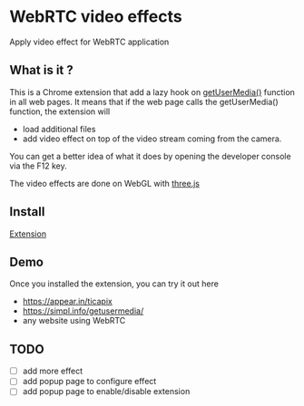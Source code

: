 # WebRTC video effects
Apply video effect for WebRTC application

## What is it ?

This is a Chrome extension that add a lazy hook on [getUserMedia()](https://w3c.github.io/mediacapture-main/getusermedia.html) function in all web pages.
It means that if the web page calls the getUserMedia() function, the extension will
- load additional files
- add video effect on top of the video stream coming from the camera.


You can get a better idea of what it does by opening the developer console via the F12 key.

The video effects are done on WebGL with [three.js](http://threejs.org/)

## Install

[Extension](https://chrome.google.com/webstore/detail/webrtc-video-effect/oeilcibfeihdekhhlopefndagpponjpo)

## Demo

Once you installed the extension, you can try it out here

- https://appear.in/ticapix
- https://simpl.info/getusermedia/
- any website using WebRTC

## TODO

- [ ] add more effect
- [ ] add popup page to configure effect
- [ ] add popup page to enable/disable extension

